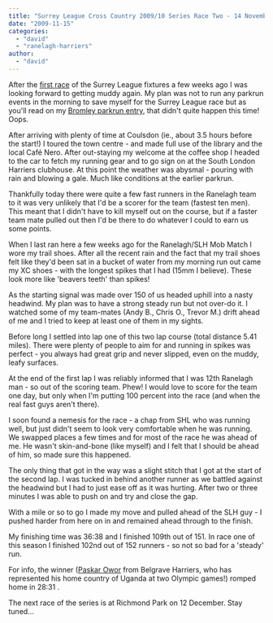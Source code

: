 ```yaml
---
title: "Surrey League Cross Country 2009/10 Series Race Two - 14 November 2009"
date: "2009-11-15"
categories: 
  - "david"
  - "ranelagh-harriers"
author: 
  - "david"
---
```


After the [first race](/?p=847) of the Surrey League fixtures a few weeks ago I was looking forward to getting muddy again. My plan was not to run any parkrun events in the morning to save myself for the Surrey League race but as you'll read on my [Bromley parkrun entry](/?p=905), that didn't quite happen this time! Oops.

After arriving with plenty of time at Coulsdon (ie., about 3.5 hours before the start!) I toured the town centre - and made full use of the library and the local Caf&eacute; Nero. After out-staying my welcome at the coffee shop I headed to the car to fetch my running gear and to go sign on at the South London Harriers clubhouse. At this point the weather was abysmal - pouring with rain and blowing a gale. Much like conditions at the earlier parkrun.

Thankfully today there were quite a few fast runners in the Ranelagh team to it was very unlikely that I'd be a scorer for the team (fastest ten men). This meant that I didn't have to kill myself out on the course, but if a faster team mate pulled out then I'd be there to do whatever I could to earn us some points.

When I last ran here a few weeks ago for the Ranelagh/SLH Mob Match I wore my trail shoes. After all the recent rain and the fact that my trail shoes felt like they'd been sat in a bucket of water from my morning run out came my XC shoes - with the longest spikes that I had (15mm I believe). These look more like 'beavers teeth' than spikes!

As the starting signal was made over 150 of us headed uphill into a nasty headwind. My plan was to have a strong steady run but not over-do it. I watched some of my team-mates (Andy B., Chris O., Trevor M.) drift ahead of me and I tried to keep at least one of them in my sights.

Before long I settled into lap one of this two lap course (total distance 5.41 miles). There were plenty of people to aim for and running in spikes was perfect - you always had great grip and never slipped, even on the muddy, leafy surfaces.

At the end of the first lap I was reliably informed that I was 12th Ranelagh man - so out of the scoring team. Phew! I would love to score for the team one day, but only when I'm putting 100 percent into the race (and when the real fast guys aren't there).

I soon found a nemesis for the race - a chap from SHL who was running well, but just didn't seem to look very comfortable when he was running. We swapped places a few times and for most of the race he was ahead of me. He wasn't skin-and-bone (like myself) and I felt that I should be ahead of him, so made sure this happened.

The only thing that got in the way was a slight stitch that I got at the start of the second lap. I was tucked in behind another runner as we battled against the headwind but I had to just ease off as it was hurting. After two or three minutes I was able to push on and try and close the gap.

With a mile or so to go I made my move and pulled ahead of the SLH guy - I pushed harder from here on in and remained ahead through to the finish.

My finishing time was 36:38 and I finished 109th out of 151. In race one of this season I finished 102nd out of 152 runners - so not so bad for a 'steady' run.

For info, the winner ([Paskar Owor](http://www.iaaf.org/athletes/athlete=135223/BioPopUp.html) from Belgrave Harriers, who has represented his home country of Uganda at two Olympic games!) romped home in 28:31 .

The next race of the series is at Richmond Park on 12 December. Stay tuned...
